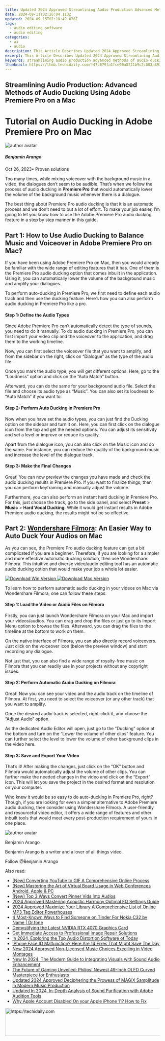 ```yaml
---
title: Updated 2024 Approved Streamlining Audio Production Advanced Methods of Audio Ducking Using Adobe Premiere Pro on a Mac
date: 2024-09-11T02:26:04.113Z
updated: 2024-09-15T02:18:42.076Z
tags: 
  - audio editing software
  - audio editing
categories: 
  - ai
  - audio
description: This Article Describes Updated 2024 Approved Streamlining Audio Production Advanced Methods of Audio Ducking Using Adobe Premiere Pro on a Mac
excerpt: This Article Describes Updated 2024 Approved Streamlining Audio Production Advanced Methods of Audio Ducking Using Adobe Premiere Pro on a Mac
keywords: streamlining audio production advanced methods of audio ducking using adobe premiere pro on a mac,mastering dynamic volume control using audio ducking in adobe premiere pro windows edition,the art of sound manipulation creating engaging audio timelines using keyframes in adobe premiere pro mac,advanced audio engineering applying real time volume automation in windows edition of adobe premiere pro,crafting silent elegance the art of audio ducking in video editing with adobe premiere pro on mac,advanced audio editing implementing real time ducking in windows version of adobe premiere pro,advanced audio editing in adobe premiere pro effortless track mixing methods
thumbnail: https://thmb.techidaily.com/f47c079fa1fce90a8221b9c2c003a393b4231e2fbb42dbd4e99eb8971ba63ab6.jpg
---
```


## Streamlining Audio Production: Advanced Methods of Audio Ducking Using Adobe Premiere Pro on a Mac

# Tutorial on Audio Ducking in Adobe Premiere Pro on Mac

![author avatar](https://images.wondershare.com/filmora/article-images/benjamin-arango-author.jpg)

##### Benjamin Arango

 Oct 26, 2023• Proven solutions

Too many times, while mixing voiceover with the background music in a video, the dialogues don’t seem to be audible. That’s when we follow the process of audio ducking in **Premiere Pro** that would automatically lower the volume of the background music whenever there is a dialogue.

The best thing about Premiere Pro audio ducking is that it is an automatic process and we don’t need to put a lot of effort. To make your job easier, I’m going to let you know how to use the Adobe Premiere Pro audio ducking feature in a step by step manner in this guide.

## Part 1: How to Use Audio Ducking to Balance Music and Voiceover in Adobe Premiere Pro on Mac?

If you have been using Adobe Premiere Pro on Mac, then you would already be familiar with the wide range of editing features that it has. One of them is the Premiere Pro audio ducking option that comes inbuilt in the application. Using it, you can automatically lower the volume of the background music and amplify your dialogues.

To perform auto-ducking in Premiere Pro, we first need to define each audio track and then use the ducking feature. Here’s how you can also perform audio ducking in Premiere Pro like a pro.

#### Step 1: Define the Audio Types

Since Adobe Premiere Pro can’t automatically detect the type of sounds, you need to do it manually. To do audio ducking in Premiere Pro, you can first import your video clip and the voiceover to the application, and drag them to the working timeline.

Now, you can first select the voiceover file that you want to amplify, and from the sidebar on the right, click on “Dialogue” as the type of the audio file.

Once you mark the audio type, you will get different options. Here, go to the “Loudness” option and click on the “Auto Match” button.

Afterward, you can do the same for your background audio file. Select the file and choose its audio type as “Music”. You can also set its loudness to “Auto Match” if you want to.

#### Step 2: Perform Auto Ducking in Premiere Pro

Now when you have set the audio types, you can just find the Ducking option on the sidebar and turn it on. Here, you can first click on the dialogue icon from the top and get the needed options. You can adjust its sensitivity and set a level or improve or reduce its quality.

Apart from the dialogue icon, you can also click on the Music icon and do the same. For instance, you can reduce the quality of the background music and increase the level of the dialogue track.

#### Step 3: Make the Final Changes

Great! You can now preview the changes you have made and check the audio ducking results in Premiere Pro. If you want to finalize things, then you can perform keyframing and manually adjust the volume.

Furthermore, you can also perform an instant hard ducking in Premiere Pro. For this, just choose the track, go to the side panel, and select **Preset** \> **Music** \> **Hard Vocal Ducking**. While it would get instant results in Adobe Premiere audio ducking, the results might not be so effective.

## Part 2: [Wondershare Filmora](https://tools.techidaily.com/wondershare/filmora/download/): An Easier Way to Auto Duck Your Audios on Mac

As you can see, the Premiere Pro audio ducking feature can get a bit complicated if you are a beginner. Therefore, if you are looking for a simpler and more effective automatic ducking solution, then use Wondershare Filmora. This intuitive and diverse video/audio editing tool has an automatic audio ducking option that would make your job a whole lot easier.

[![Download Win Version](https://images.wondershare.com/filmora/guide/download-btn-win.jpg) ](https://tools.techidaily.com/wondershare/filmora/download/) [![Download Mac Version](https://images.wondershare.com/filmora/guide/download-btn-mac.jpg) ](https://tools.techidaily.com/wondershare/filmora/download/)

To learn how to perform automatic audio ducking in your videos on Mac via Wondershare Filmora, one can follow these steps:

#### Step 1: Load the Video or Audio Files on Filmora

Firstly, you can just launch Wondershare Filmora on your Mac and import your videos/audios. You can drag and drop the files or just go to its Import Menu option to browse the files. Afterward, you can drag the files to the timeline at the bottom to work on them.

On the native interface of Filmora, you can also directly record voiceovers. Just click on the voiceover icon (below the preview window) and start recording any dialogue.

Not just that, you can also find a wide range of royalty-free music on Filmora that you can readily use in your projects without any copyright issues.

#### Step 2: Perform Automatic Audio Ducking on Filmora

Great! Now you can see your video and the audio track on the timeline of Filmora. At first, you need to select the voiceover (or any other track) that you want to amplify.

Once the desired audio track is selected, right-click it, and choose the “Adjust Audio” option.

As the dedicated Audio Editor will open, just go to the “Ducking” option at the bottom and turn on the “Lower the volume of other clips” feature. You can further select the level to lower the volume of other background clips in the video here.

#### Step 3: Save and Export Your Video

That’s it! After making the changes, just click on the “OK” button and Filmora would automatically adjust the volume of other clips. You can further make the needed changes in the video and click on the “Export” icon. This will let you save the project in the desired format and resolution on your computer.

Who knew it would be so easy to do auto-ducking in Premiere Pro, right? Though, if you are looking for even a simpler alternative to Adobe Premiere audio ducking, then consider using Wondershare Filmora. A user-friendly and resourceful video editor, it offers a wide range of features and other inbuilt tools that would meet every post-production requirement of yours in one place.

![author avatar](https://images.wondershare.com/filmora/article-images/benjamin-arango-author.jpg)

Benjamin Arango

Benjamin Arango is a writer and a lover of all things video.

Follow @Benjamin Arango

<ins class="adsbygoogle"
      style="display:block"
      data-ad-client="ca-pub-7571918770474297"
      data-ad-slot="8358498916"
      data-ad-format="auto"
      data-full-width-responsive="true"></ins>

<span class="atpl-alsoreadstyle">Also read:</span>
<div><ul>
<li><a href="https://youtube-clips.techidaily.com/new-converting-youtube-to-gif-a-comprehensive-online-process/"><u>[New] Converting YouTube to GIF A Comprehensive Online Process</u></a></li>
<li><a href="https://remote-screen-capture.techidaily.com/new-mastering-the-art-of-virtual-board-usage-in-web-conferences-android-apple-and-pc/"><u>[New] Mastering the Art of Virtual Board Usage in Web Conferences Android, Apple & PC</u></a></li>
<li><a href="https://some-guidance.techidaily.com/new-top-3-ways-convert-pinner-vids-into-audios/"><u>[New] Top 3 Ways Convert Pinner Vids Into Audios</u></a></li>
<li><a href="https://sound-tweaking.techidaily.com/2024-approved-mastering-acoustic-harmony-optimal-eq-settings-guide/"><u>2024 Approved Mastering Acoustic Harmony Optimal EQ Settings Guide</u></a></li>
<li><a href="https://sound-tweaking.techidaily.com/2024-approved-maximize-your-library-a-comprehensive-list-of-online-mp3-tag-editor-powerhouses/"><u>2024 Approved Maximize Your Library A Comprehensive List of Online MP3 Tag Editor Powerhouses</u></a></li>
<li><a href="https://location-social.techidaily.com/4-most-known-ways-to-find-someone-on-tinder-for-nokia-c32-by-name-drfone-by-drfone-virtual-android/"><u>4 Most-Known Ways to Find Someone on Tinder For Nokia C32 by Name | Dr.fone</u></a></li>
<li><a href="https://hardware-tips.techidaily.com/demystifying-the-latest-nvidia-rtx-4070-graphics-card/"><u>Demystifying the Latest NVIDIA RTX 4070 Graphics Card</u></a></li>
<li><a href="https://data-safeguard.techidaily.com/get-immediate-access-to-professional-image-repair-solutions/"><u>Get Immediate Access to Professional Image Repair Solutions</u></a></li>
<li><a href="https://sound-tweaking.techidaily.com/in-2024-exploring-the-top-audio-distortion-software-of-today/"><u>In 2024, Exploring the Top Audio Distortion Software of Today</u></a></li>
<li><a href="https://fox-that.techidaily.com/iphone-face-id-malfunction-here-are-14-fixes-that-might-save-the-day/"><u>IPhone Face ID Malfunction? Here Are 14 Fixes That Might Save The Day</u></a></li>
<li><a href="https://sound-tweaking.techidaily.com/new-2024-approved-non-licensed-music-choices-excelling-in-video-montages/"><u>New 2024 Approved Non-Licensed Music Choices Excelling in Video Montages</u></a></li>
<li><a href="https://sound-tweaking.techidaily.com/new-in-2024-the-modern-guide-to-integrating-visuals-with-sound-audio-enhancement/"><u>New In 2024, The Modern Guide to Integrating Visuals with Sound Audio Enhancement</u></a></li>
<li><a href="https://buynow-info.techidaily.com/the-future-of-gaming-unveiled-philips-newest-49-inch-oled-curved-masterpiece-for-enthusiasts/"><u>The Future of Gaming Unveiled: Philips’ Newest 49-Inch OLED Curved Masterpiece for Enthusiasts</u></a></li>
<li><a href="https://sound-tweaking.techidaily.com/updated-2024-approved-deciphering-the-prowess-of-magix-samplitude-in-modern-music-production/"><u>Updated 2024 Approved Deciphering the Prowess of MAGIX Samplitude in Modern Music Production</u></a></li>
<li><a href="https://sound-tweaking.techidaily.com/updated-in-2024-in-depth-analysis-of-sound-purification-with-adobe-audition-tools/"><u>Updated In 2024, In-Depth Analysis of Sound Purification with Adobe Audition Tools</u></a></li>
<li><a href="https://apple-account.techidaily.com/why-apple-account-disabled-on-your-apple-iphone-11-how-to-fix-by-drfone-ios/"><u>Why Apple Account Disabled On your Apple iPhone 11? How to Fix</u></a></li>
</ul></div>

<!-- affiliate ads begin -->
<a href="https://appsumo.8odi.net/c/5597632/2118324/7443" target="_top" id="2118324">
  <img src="//a.impactradius-go.com/display-ad/7443-2118324" border="0" alt="https://techidaily.com" width="600" height="90"/>
</a>
<img height="0" width="0" src="https://appsumo.8odi.net/i/5597632/2118324/7443" style="position:absolute;visibility:hidden;" border="0" />
<!-- affiliate ads end -->


